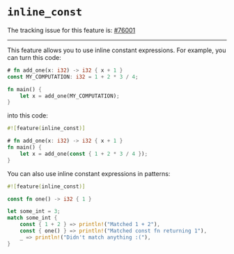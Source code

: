 # `inline_const`

The tracking issue for this feature is: [#76001]

------

This feature allows you to use inline constant expressions. For example, you can
turn this code:

```rust
# fn add_one(x: i32) -> i32 { x + 1 }
const MY_COMPUTATION: i32 = 1 + 2 * 3 / 4;

fn main() {
    let x = add_one(MY_COMPUTATION);
}
```

into this code:

```rust
#![feature(inline_const)]

# fn add_one(x: i32) -> i32 { x + 1 }
fn main() {
    let x = add_one(const { 1 + 2 * 3 / 4 });
}
```

You can also use inline constant expressions in patterns:

```rust
#![feature(inline_const)]

const fn one() -> i32 { 1 }

let some_int = 3;
match some_int {
    const { 1 + 2 } => println!("Matched 1 + 2"),
    const { one() } => println!("Matched const fn returning 1"),
    _ => println!("Didn't match anything :("),
}
```

[#76001]: https://github.com/rust-lang/rust/issues/76001
